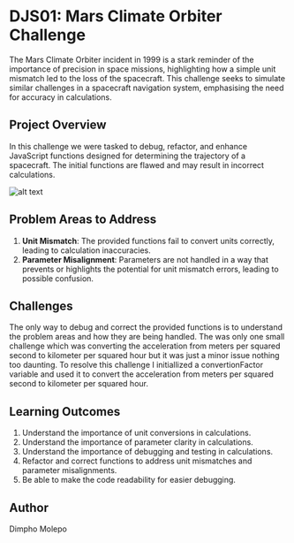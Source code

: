 # DJS01: Mars Climate Orbiter Challenge

The Mars Climate Orbiter incident in 1999 is a stark reminder of the importance of precision in space missions, highlighting how a simple unit mismatch led to the loss of the spacecraft. This challenge seeks to simulate similar challenges in a spacecraft navigation system, emphasising the need for accuracy in calculations.

## Project Overview

In this challenge we were tasked to debug, refactor, and enhance JavaScript functions designed for determining the trajectory of a spacecraft. The initial functions are flawed and may result in incorrect calculations.

![alt text](mars.gif)

## Problem Areas to Address

1. **Unit Mismatch**: The provided functions fail to convert units correctly, leading to calculation inaccuracies.
2. **Parameter Misalignment**: Parameters are not handled in a way that prevents or highlights the potential for unit mismatch errors, leading to possible confusion.

## Challenges

The only way to debug and correct the provided functions is to understand the problem areas and how they are being handled. The was only one small challenge which was converting the acceleration from meters per squared second to kilometer per squared hour but it was just a minor issue nothing too daunting. To resolve this challenge I initiallized a convertionFactor variable and used it to convert the acceleration from meters per squared second to kilometer per squared hour.

## Learning Outcomes 

1. Understand the importance of unit conversions in calculations.
2. Understand the importance of parameter clarity in calculations.
3. Understand the importance of debugging and testing in calculations.
4. Refactor and correct functions to address unit mismatches and parameter misalignments.
5. Be able to make the code readability for easier debugging.

## Author
Dimpho Molepo